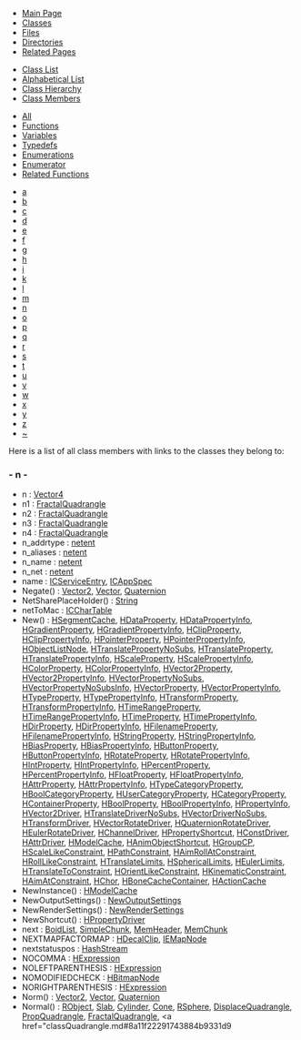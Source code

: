 <div class="tabs">

- [Main Page](index.md)
- <span id="current">[Classes](annotated.md)</span>
- [Files](files.md)
- [Directories](dirs.md)
- [Related Pages](pages.md)

</div>

<div class="tabs">

- [Class List](annotated.md)
- [Alphabetical List](classes.md)
- [Class Hierarchy](hierarchy.md)
- <span id="current">[Class Members](functions.md)</span>

</div>

<div class="tabs">

- <span id="current">[All](functions.md)</span>
- [Functions](functions_func.md)
- [Variables](functions_vars.md)
- [Typedefs](functions_type.md)
- [Enumerations](functions_enum.md)
- [Enumerator](functions_eval.md)
- [Related Functions](functions_rela.md)

</div>

<div class="tabs">

- [a](functions.md#index_a)
- [b](functions_0x62.md#index_b)
- [c](functions_0x63.md#index_c)
- [d](functions_0x64.md#index_d)
- [e](functions_0x65.md#index_e)
- [f](functions_0x66.md#index_f)
- [g](functions_0x67.md#index_g)
- [h](functions_0x68.md#index_h)
- [i](functions_0x69.md#index_i)
- [k](functions_0x6b.md#index_k)
- [l](functions_0x6c.md#index_l)
- [m](functions_0x6d.md#index_m)
- <span id="current">[n](functions_0x6e.md#index_n)</span>
- [o](functions_0x6f.md#index_o)
- [p](functions_0x70.md#index_p)
- [q](functions_0x71.md#index_q)
- [r](functions_0x72.md#index_r)
- [s](functions_0x73.md#index_s)
- [t](functions_0x74.md#index_t)
- [u](functions_0x75.md#index_u)
- [v](functions_0x76.md#index_v)
- [w](functions_0x77.md#index_w)
- [x](functions_0x78.md#index_x)
- [y](functions_0x79.md#index_y)
- [z](functions_0x7a.md#index_z)
- [~](functions_0x7e.md#index_~)

</div>

Here is a list of all class members with links to the classes they belong to:

### <span id="index_n" class="anchor">- n -</span>

- n : <a href="classVector4.md#4f4fbdd14fb56e98e7f357032b7bbc09" class="el">Vector4</a>
- n1 : <a href="classFractalQuadrangle.md#c82561ec215a6e31807ceedf3b3bd25e" class="el">FractalQuadrangle</a>
- n2 : <a href="classFractalQuadrangle.md#a6bbc91ae73dd21c0533f735470a9cd0" class="el">FractalQuadrangle</a>
- n3 : <a href="classFractalQuadrangle.md#4443aee183b279f76a95c13c7f5bca0d" class="el">FractalQuadrangle</a>
- n4 : <a href="classFractalQuadrangle.md#ed23e9d533a3992b2bfeef6f8601a945" class="el">FractalQuadrangle</a>
- n_addrtype : <a href="structnetent.md#25ccb25e68774467b97f08b1309cbc3e" class="el">netent</a>
- n_aliases : <a href="structnetent.md#65796efa00f8915fa4a0aa97f7203b61" class="el">netent</a>
- n_name : <a href="structnetent.md#ebba655611b211189c149918991caaf1" class="el">netent</a>
- n_net : <a href="structnetent.md#111cad24a25aa4a509e85c6ffa7d75c0" class="el">netent</a>
- name : <a href="structICServiceEntry.md#b068931cc450442b63f5b3d276ea4297" class="el">ICServiceEntry</a>, <a href="structICAppSpec.md#b068931cc450442b63f5b3d276ea4297" class="el">ICAppSpec</a>
- Negate() : <a href="classVector2.md#6e25da1727225ae8c4b502400eddc36c" class="el">Vector2</a>, <a href="classVector.md#501ef41cbae624e66dc2b6dfe89f38ff" class="el">Vector</a>, <a href="classQuaternion.md#501ef41cbae624e66dc2b6dfe89f38ff" class="el">Quaternion</a>
- NetSharePlaceHolder() : <a href="classString.md#611b10e8392abe482e480bc63df631a5" class="el">String</a>
- netToMac : <a href="structICCharTable.md#5b38b860b232eb43a7dfd49ceb4944bd" class="el">ICCharTable</a>
- New() : <a href="classHSegmentCache.md#8f09d830f6964929b9b2b5681b7f5b8a" class="el">HSegmentCache</a>, <a href="classHDataProperty.md#859474888945fe4f540e0f407c2eb995" class="el">HDataProperty</a>, <a href="classHDataPropertyInfo.md#3184c8fe6d6f9a3b2284ddcadfd1424f" class="el">HDataPropertyInfo</a>, <a href="classHGradientProperty.md#40c15e53148cd64cbcf43e9bd0d63b9a" class="el">HGradientProperty</a>, <a href="classHGradientPropertyInfo.md#3184c8fe6d6f9a3b2284ddcadfd1424f" class="el">HGradientPropertyInfo</a>, <a href="classHClipProperty.md#1729ddaa8ad04ecce9458dbcadca27a4" class="el">HClipProperty</a>, <a href="classHClipPropertyInfo.md#3184c8fe6d6f9a3b2284ddcadfd1424f" class="el">HClipPropertyInfo</a>, <a href="classHPointerProperty.md#ea68603894a0527f469bf45ab72096e2" class="el">HPointerProperty</a>, <a href="classHPointerPropertyInfo.md#3184c8fe6d6f9a3b2284ddcadfd1424f" class="el">HPointerPropertyInfo</a>, <a href="classHObjectListNode.md#ef0b03f2e01ab3920725f2efcda8e4de" class="el">HObjectListNode</a>, <a href="classHTranslatePropertyNoSubs.md#d432b318a20c36699faadbf6f4c12359" class="el">HTranslatePropertyNoSubs</a>, <a href="classHTranslateProperty.md#d432b318a20c36699faadbf6f4c12359" class="el">HTranslateProperty</a>, <a href="classHTranslatePropertyInfo.md#3184c8fe6d6f9a3b2284ddcadfd1424f" class="el">HTranslatePropertyInfo</a>, <a href="classHScaleProperty.md#e1a2ed5552950d66a598623ffea621d4" class="el">HScaleProperty</a>, <a href="classHScalePropertyInfo.md#3184c8fe6d6f9a3b2284ddcadfd1424f" class="el">HScalePropertyInfo</a>, <a href="classHColorProperty.md#4ad1b5cffc0d55d63d862ee92424777e" class="el">HColorProperty</a>, <a href="classHColorPropertyInfo.md#3184c8fe6d6f9a3b2284ddcadfd1424f" class="el">HColorPropertyInfo</a>, <a href="classHVector2Property.md#0f264300943732c4c3ffec6aa283c23a" class="el">HVector2Property</a>, <a href="classHVector2PropertyInfo.md#3184c8fe6d6f9a3b2284ddcadfd1424f" class="el">HVector2PropertyInfo</a>, <a href="classHVectorPropertyNoSubs.md#ab9535717ea5e6a8fa3dae8ba50c3e0f" class="el">HVectorPropertyNoSubs</a>, <a href="classHVectorPropertyNoSubsInfo.md#3184c8fe6d6f9a3b2284ddcadfd1424f" class="el">HVectorPropertyNoSubsInfo</a>, <a href="classHVectorProperty.md#eeac1f7545622abba008663e22bbfb9f" class="el">HVectorProperty</a>, <a href="classHVectorPropertyInfo.md#3184c8fe6d6f9a3b2284ddcadfd1424f" class="el">HVectorPropertyInfo</a>, <a href="classHTypeProperty.md#c6bd8097f77e4fb8ba2cb4df27c9d6a4" class="el">HTypeProperty</a>, <a href="classHTypePropertyInfo.md#7a0161121f59aa7875878d2e0d61f0f8" class="el">HTypePropertyInfo</a>, <a href="classHTransformProperty.md#d0a2c36897f77466518404e2c356d64d" class="el">HTransformProperty</a>, <a href="classHTransformPropertyInfo.md#3184c8fe6d6f9a3b2284ddcadfd1424f" class="el">HTransformPropertyInfo</a>, <a href="classHTimeRangeProperty.md#9f064b958dfb1389d849a70f8efe793b" class="el">HTimeRangeProperty</a>, <a href="classHTimeRangePropertyInfo.md#3184c8fe6d6f9a3b2284ddcadfd1424f" class="el">HTimeRangePropertyInfo</a>, <a href="classHTimeProperty.md#8b17eacf944cc412f37c71992962fce6" class="el">HTimeProperty</a>, <a href="classHTimePropertyInfo.md#3184c8fe6d6f9a3b2284ddcadfd1424f" class="el">HTimePropertyInfo</a>, <a href="classHDirProperty.md#e0002b6cf16d6f7be3c007145a90e2d7" class="el">HDirProperty</a>, <a href="classHDirPropertyInfo.md#3184c8fe6d6f9a3b2284ddcadfd1424f" class="el">HDirPropertyInfo</a>, <a href="classHFilenameProperty.md#1425c3544c994167d6ad5ee9a7c1ebe9" class="el">HFilenameProperty</a>, <a href="classHFilenamePropertyInfo.md#3184c8fe6d6f9a3b2284ddcadfd1424f" class="el">HFilenamePropertyInfo</a>, <a href="classHStringProperty.md#4aaa3d82b75b037165477473aac5f0cf" class="el">HStringProperty</a>, <a href="classHStringPropertyInfo.md#3184c8fe6d6f9a3b2284ddcadfd1424f" class="el">HStringPropertyInfo</a>, <a href="classHBiasProperty.md#07a99bcc031eba110a5807c370f1c851" class="el">HBiasProperty</a>, <a href="classHBiasPropertyInfo.md#3184c8fe6d6f9a3b2284ddcadfd1424f" class="el">HBiasPropertyInfo</a>, <a href="classHButtonProperty.md#d0ccb8aead3cdab43ffea080763285a9" class="el">HButtonProperty</a>, <a href="classHButtonPropertyInfo.md#3184c8fe6d6f9a3b2284ddcadfd1424f" class="el">HButtonPropertyInfo</a>, <a href="classHRotateProperty.md#b356e73a15945fe03597a00205d57b00" class="el">HRotateProperty</a>, <a href="classHRotatePropertyInfo.md#3184c8fe6d6f9a3b2284ddcadfd1424f" class="el">HRotatePropertyInfo</a>, <a href="classHIntProperty.md#898f08d1b442444eb56925a909eacf22" class="el">HIntProperty</a>, <a href="classHIntPropertyInfo.md#3184c8fe6d6f9a3b2284ddcadfd1424f" class="el">HIntPropertyInfo</a>, <a href="classHPercentProperty.md#be2ea1cddec7e84cce679848921b3f52" class="el">HPercentProperty</a>, <a href="classHPercentPropertyInfo.md#3184c8fe6d6f9a3b2284ddcadfd1424f" class="el">HPercentPropertyInfo</a>, <a href="classHFloatProperty.md#4c714811151b4fcb133256d65509a450" class="el">HFloatProperty</a>, <a href="classHFloatPropertyInfo.md#3184c8fe6d6f9a3b2284ddcadfd1424f" class="el">HFloatPropertyInfo</a>, <a href="classHAttrProperty.md#3d9cbd41ce5e98d53ee169d9547259d7" class="el">HAttrProperty</a>, <a href="classHAttrPropertyInfo.md#3184c8fe6d6f9a3b2284ddcadfd1424f" class="el">HAttrPropertyInfo</a>, <a href="classHTypeCategoryProperty.md#c6bd8097f77e4fb8ba2cb4df27c9d6a4" class="el">HTypeCategoryProperty</a>, <a href="classHBoolCategoryProperty.md#3b67be77761400df535b4981bd39fdc3" class="el">HBoolCategoryProperty</a>, <a href="classHUserCategoryProperty.md#3d9cbd41ce5e98d53ee169d9547259d7" class="el">HUserCategoryProperty</a>, <a href="classHCategoryProperty.md#5d97edce62d064870e238bb938a6450e" class="el">HCategoryProperty</a>, <a href="classHContainerProperty.md#5d97edce62d064870e238bb938a6450e" class="el">HContainerProperty</a>, <a href="classHBoolProperty.md#3b67be77761400df535b4981bd39fdc3" class="el">HBoolProperty</a>, <a href="classHBoolPropertyInfo.md#3184c8fe6d6f9a3b2284ddcadfd1424f" class="el">HBoolPropertyInfo</a>, <a href="classHPropertyInfo.md#3184c8fe6d6f9a3b2284ddcadfd1424f" class="el">HPropertyInfo</a>, <a href="classHVector2Driver.md#a2620be04bc6a915b93a20e51f6567d2" class="el">HVector2Driver</a>, <a href="classHTranslateDriverNoSubs.md#a2620be04bc6a915b93a20e51f6567d2" class="el">HTranslateDriverNoSubs</a>, <a href="classHVectorDriverNoSubs.md#a2620be04bc6a915b93a20e51f6567d2" class="el">HVectorDriverNoSubs</a>, <a href="classHTransformDriver.md#a2620be04bc6a915b93a20e51f6567d2" class="el">HTransformDriver</a>, <a href="classHVectorRotateDriver.md#a2620be04bc6a915b93a20e51f6567d2" class="el">HVectorRotateDriver</a>, <a href="classHQuaternionRotateDriver.md#a2620be04bc6a915b93a20e51f6567d2" class="el">HQuaternionRotateDriver</a>, <a href="classHEulerRotateDriver.md#a2620be04bc6a915b93a20e51f6567d2" class="el">HEulerRotateDriver</a>, <a href="classHChannelDriver.md#a2620be04bc6a915b93a20e51f6567d2" class="el">HChannelDriver</a>, <a href="classHPropertyShortcut.md#a2620be04bc6a915b93a20e51f6567d2" class="el">HPropertyShortcut</a>, <a href="classHConstDriver.md#a2620be04bc6a915b93a20e51f6567d2" class="el">HConstDriver</a>, <a href="classHAttrDriver.md#a2620be04bc6a915b93a20e51f6567d2" class="el">HAttrDriver</a>, <a href="classHModelCache.md#390eb24b93794a767462e20175f3f444" class="el">HModelCache</a>, <a href="classHAnimObjectShortcut.md#50344a12420b916de68f0b55bbaa8492" class="el">HAnimObjectShortcut</a>, <a href="classHGroupCP.md#3d9cbd41ce5e98d53ee169d9547259d7" class="el">HGroupCP</a>, <a href="classHScaleLikeConstraint.md#3d9cbd41ce5e98d53ee169d9547259d7" class="el">HScaleLikeConstraint</a>, <a href="classHPathConstraint.md#3d9cbd41ce5e98d53ee169d9547259d7" class="el">HPathConstraint</a>, <a href="classHAimRollAtConstraint.md#3d9cbd41ce5e98d53ee169d9547259d7" class="el">HAimRollAtConstraint</a>, <a href="classHRollLikeConstraint.md#3d9cbd41ce5e98d53ee169d9547259d7" class="el">HRollLikeConstraint</a>, <a href="classHTranslateLimits.md#3d9cbd41ce5e98d53ee169d9547259d7" class="el">HTranslateLimits</a>, <a href="classHSphericalLimits.md#3d9cbd41ce5e98d53ee169d9547259d7" class="el">HSphericalLimits</a>, <a href="classHEulerLimits.md#3d9cbd41ce5e98d53ee169d9547259d7" class="el">HEulerLimits</a>, <a href="classHTranslateToConstraint.md#3d9cbd41ce5e98d53ee169d9547259d7" class="el">HTranslateToConstraint</a>, <a href="classHOrientLikeConstraint.md#3d9cbd41ce5e98d53ee169d9547259d7" class="el">HOrientLikeConstraint</a>, <a href="classHKinematicConstraint.md#3d9cbd41ce5e98d53ee169d9547259d7" class="el">HKinematicConstraint</a>, <a href="classHAimAtConstraint.md#3d9cbd41ce5e98d53ee169d9547259d7" class="el">HAimAtConstraint</a>, <a href="classHChor.md#3d9cbd41ce5e98d53ee169d9547259d7" class="el">HChor</a>, <a href="classHBoneCacheContainer.md#3d9cbd41ce5e98d53ee169d9547259d7" class="el">HBoneCacheContainer</a>, <a href="classHActionCache.md#09f5bb519160b476fad073fd650d50ad" class="el">HActionCache</a>
- NewInstance() : <a href="classHModelCache.md#5ae587b117fac3011b74cdcf10606bdd" class="el">HModelCache</a>
- NewOutputSettings() : <a href="classNewOutputSettings.md#338af8939297092b8317d8adbbaa2871" class="el">NewOutputSettings</a>
- NewRenderSettings() : <a href="classNewRenderSettings.md#a87a50db2c28abeae51334d425ecf199" class="el">NewRenderSettings</a>
- NewShortcut() : <a href="classHPropertyDriver.md#36284b3ed7f982f4500f96aef1091055" class="el">HPropertyDriver</a>
- next : <a href="classBoidList.md#d0cab90d8d20d57e2f2b9be52f7dd25d" class="el">BoidList</a>, <a href="classSimpleChunk.md#d0cab90d8d20d57e2f2b9be52f7dd25d" class="el">SimpleChunk</a>, <a href="classMemHeader.md#d0cab90d8d20d57e2f2b9be52f7dd25d" class="el">MemHeader</a>, <a href="classMemChunk.md#d0cab90d8d20d57e2f2b9be52f7dd25d" class="el">MemChunk</a>
- NEXTMAPFACTORMAP : <a href="classHDecalClip.md#dca29a1140aadadfd92b34a02fa516ef0deaa599f106e237adc71e6efab50b47" class="el">HDecalClip</a>, <a href="classIEMapNode.md#dca29a1140aadadfd92b34a02fa516ef0deaa599f106e237adc71e6efab50b47" class="el">IEMapNode</a>
- nextstatuspos : <a href="classHashStream.md#691209b053624df44da968fb54183996" class="el">HashStream</a>
- NOCOMMA : <a href="classHExpression.md#dca29a1140aadadfd92b34a02fa516efa5697ac3f23b15bc2d2d9de373ca8375" class="el">HExpression</a>
- NOLEFTPARENTHESIS : <a href="classHExpression.md#dca29a1140aadadfd92b34a02fa516ef5ab7581e2e5e363244b65c941b278054" class="el">HExpression</a>
- NOMODIFIEDCHECK : <a href="classHBitmapNode.md#a481861fff87f0ebf88ec15d9e206f906fe5a6de34947399bec1de494faffbb4" class="el">HBitmapNode</a>
- NORIGHTPARENTHESIS : <a href="classHExpression.md#dca29a1140aadadfd92b34a02fa516ef6473a71b68d111358dda843a64d8cb30" class="el">HExpression</a>
- Norm() : <a href="classVector2.md#f227e3de1ac12ade4ca53f700045fb5a" class="el">Vector2</a>, <a href="classVector.md#f8b9d487e9da8e62e85a4d0019c73c0a" class="el">Vector</a>, <a href="classQuaternion.md#f227e3de1ac12ade4ca53f700045fb5a" class="el">Quaternion</a>
- Normal() : <a href="classRObject.md#8a11f22291743884b9331d9cb58e455e" class="el">RObject</a>, <a href="classSlab.md#8a11f22291743884b9331d9cb58e455e" class="el">Slab</a>, <a href="classCylinder.md#8a11f22291743884b9331d9cb58e455e" class="el">Cylinder</a>, <a href="classCone.md#8a11f22291743884b9331d9cb58e455e" class="el">Cone</a>, <a href="classRSphere.md#8a11f22291743884b9331d9cb58e455e" class="el">RSphere</a>, <a href="classDisplaceQuadrangle.md#8a11f22291743884b9331d9cb58e455e" class="el">DisplaceQuadrangle</a>, <a href="classPropQuadrangle.md#8a11f22291743884b9331d9cb58e455e" class="el">PropQuadrangle</a>, <a href="classFractalQuadrangle.md#8a11f22291743884b9331d9cb58e455e" class="el">FractalQuadrangle</a>, <a href="classQuadrangle.md#8a11f22291743884b9331d9